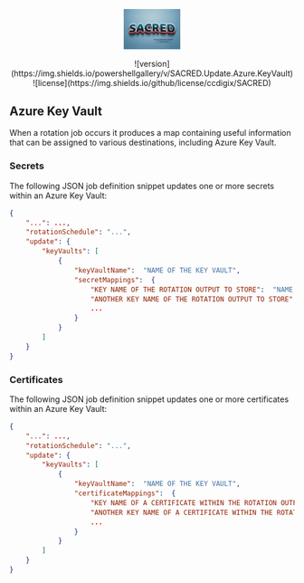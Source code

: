 <div align="center">
    <p>
        <a align="center" href="" target="_blank">
            <img width="20%" src="../SACRED.png">
        </a>
    </p>
![version](https://img.shields.io/powershellgallery/v/SACRED.Update.Azure.KeyVault)
![license](https://img.shields.io/github/license/ccdigix/SACRED)
</div>

## Azure Key Vault

When a rotation job occurs it produces a map containing useful information that can be assigned to various destinations, including Azure Key Vault.

### Secrets

The following JSON job definition snippet updates one or more secrets within an Azure Key Vault:

```json
{
    "...": ...,
    "rotationSchedule": "...",
    "update": {
        "keyVaults": [
            {
                "keyVaultName":  "NAME OF THE KEY VAULT",
                "secretMappings":  {
                    "KEY NAME OF THE ROTATION OUTPUT TO STORE":  "NAME OF THE KEY VAULT SECRET TO STORE THE INFO IN",
                    "ANOTHER KEY NAME OF THE ROTATION OUTPUT TO STORE":  "NAME OF ANOTHER KEY VAULT SECRET TO STORE THE INFO IN",
                    ...
                }
            }
        ]
    }
}
```

### Certificates

The following JSON job definition snippet updates one or more certificates within an Azure Key Vault:

```json
{
    "...": ...,
    "rotationSchedule": "...",
    "update": {
        "keyVaults": [
            {
                "keyVaultName":  "NAME OF THE KEY VAULT",
                "certificateMappings":  {
                    "KEY NAME OF A CERTIFICATE WITHIN THE ROTATION OUTPUT THAT WE WANT TO STORE":  "NAME OF THE KEY VAULT CERTIFICATE TO STORE IT IN",
                    "ANOTHER KEY NAME OF A CERTIFICATE WITHIN THE ROTATION OUTPUT THAT WE WANT TO STORE":  "NAME OF ANOTHER KEY VAULT CERTIFICATE TO STORE IT IN",
                    ...
                }
            }
        ]
    }
}
```
